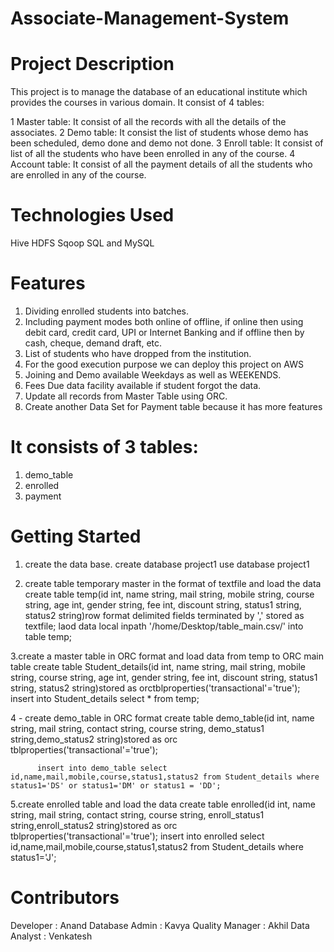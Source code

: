 # Associate-Management-System
# Project Description
This project is to manage the database of an  educational institute which provides the courses in various domain.
It consist of 4 tables:

1 Master table: It consist of all the records with all the details of the associates.
2 Demo table: It consist the list of students whose demo has been scheduled, demo done and demo not done.
3 Enroll table: It consist of list of all the students who have been enrolled in any of the course.
4 Account table: It consist of all the payment details of all the students who are enrolled in any of the course.

# Technologies Used
Hive
HDFS
Sqoop
SQL and MySQL
# Features
1. Dividing enrolled students into batches.
2. Including payment modes both online of offline, if online then using debit card, credit card, UPI or Internet Banking and if offline then by cash, cheque, demand draft, etc.
3. List of students who have dropped from the institution.
4. For the good execution purpose we can deploy this project on AWS
5. Joining and Demo available Weekdays as well as WEEKENDS.
6. Fees Due data facility available if student forgot the data.
7. Update all records from Master Table using ORC.
8. Create another Data Set for Payment table because it has more features

# It consists of 3 tables:
1. demo_table
2. enrolled
3. payment

# Getting Started
1. create the data base. 
        create database project1
        use database project1
        
        
2. create table temporary master in the format of textfile and load the data
          create table temp(id int, name string, mail string, mobile string, course string, age int, gender string, fee int, discount string, status1 string, status2 string)row format delimited fields terminated by ',' stored as             textfile;
          laod data local inpath '/home/Desktop/table_main.csv/' into table temp;
          
          
 3.create a master table in ORC format and load data from temp to ORC main table
            create table Student_details(id int, name string, mail string, mobile string, course string, age int, gender string, fee int, discount string, status1 string, status2 string)stored as                                             orctblproperties('transactional'='true');
          insert into Student_details select * from temp;
          
          
4 - create demo_table in ORC format
          create table demo_table(id int, name string, mail string, contact string, course string, demo_status1 string,demo_status2 string)stored as orc tblproperties('transactional'='true');

          insert into demo_table select id,name,mail,mobile,course,status1,status2 from Student_details where status1='DS' or status1='DM' or status1 = 'DD';
          
          
          
5.create enrolled table and load the data
       create table enrolled(id int, name string, mail string, contact string, course string, enroll_status1 string,enroll_status2 string)stored as orc tblproperties('transactional'='true');
       insert into enrolled select id,name,mail,mobile,course,status1,status2 from Student_details where status1='J';          
         

          
# Contributors
Developer : Anand
Database Admin : Kavya
Quality Manager : Akhil
Data Analyst : Venkatesh

